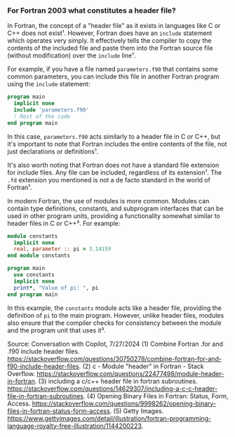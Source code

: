 ### For Fortran 2003 what constitutes a header file?

In Fortran, the concept of a "header file" as it exists in languages like C or C++ does not exist¹. However, Fortran does have an `include` statement which operates very simply. It effectively tells the compiler to copy the contents of the included file and paste them into the Fortran source file (without modification) over the `include` line¹.

For example, if you have a file named `parameters.f90` that contains some common parameters, you can include this file in another Fortran program using the `include` statement:

```fortran
program main
  implicit none
  include 'parameters.f90'
  ! Rest of the code
end program main
```

In this case, `parameters.f90` acts similarly to a header file in C or C++, but it's important to note that Fortran includes the entire contents of the file, not just declarations or definitions¹.

It's also worth noting that Fortran does not have a standard file extension for include files. Any file can be included, regardless of its extension¹. The `.fd` extension you mentioned is not a de facto standard in the world of Fortran¹.

In modern Fortran, the use of modules is more common. Modules can contain type definitions, constants, and subprogram interfaces that can be used in other program units, providing a functionality somewhat similar to header files in C or C++³. For example:

```fortran
module constants
  implicit none
  real, parameter :: pi = 3.14159
end module constants

program main
  use constants
  implicit none
  print*, "Value of pi: ", pi
end program main
```

In this example, the `constants` module acts like a header file, providing the definition of `pi` to the main program. However, unlike header files, modules also ensure that the compiler checks for consistency between the module and the program unit that uses it³.

Source: Conversation with Copilot, 7/27/2024
(1) Combine Fortran .for and .f90 include header files. https://stackoverflow.com/questions/30750278/combine-fortran-for-and-f90-include-header-files.
(2) c - Module "header" in Fortran - Stack Overflow. https://stackoverflow.com/questions/22477498/module-header-in-fortran.
(3) including a c/c++ header file in fortran subroutines. https://stackoverflow.com/questions/14629307/including-a-c-c-header-file-in-fortran-subroutines.
(4) Opening Binary Files in Fortran: Status, Form, Access. https://stackoverflow.com/questions/9998262/opening-binary-files-in-fortran-status-form-access.
(5) Getty Images. https://www.gettyimages.com/detail/illustration/fortran-programming-language-royalty-free-illustration/1144200223.
